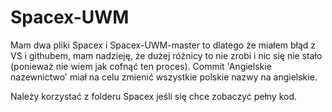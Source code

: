 # Spacex-UWM

Mam dwa pliki Spacex i Spacex-UWM-master to dlatego że miałem błąd z VS i githubem, mam nadzieję, że dużej różnicy to nie zrobi i nic się nie stało (ponieważ nie wiem jak cofnąć ten proces).
Commit 'Angielskie nazewnictwo' miał na celu zmienić wszystkie polskie nazwy na angielskie. 

Należy korzystać z folderu Spacex jeśli się chce zobaczyć pełny kod.
